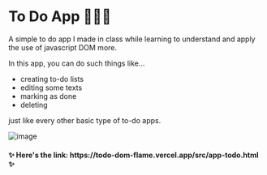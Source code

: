# To Do App 📝👩‍💻 
<p> A simple to do app I made in class while learning to understand and apply the use of javascript DOM more. </p>
<p> In this app, you can do such things like... </p>
<ul>
  <li> creating to-do lists </li>
  <li> editing some texts </li>
  <li> marking as done </li>
  <li> deleting </li>
</ul>
<p> just like every other basic type of to-do apps. </p>

![image](https://github.com/SLN4403/todo-DOM/assets/65487726/b0ac13bc-19c7-4603-8445-d766dfeb9ffd)

<h4>✨ Here's the link: https://todo-dom-flame.vercel.app/src/app-todo.html ✨</h4>
